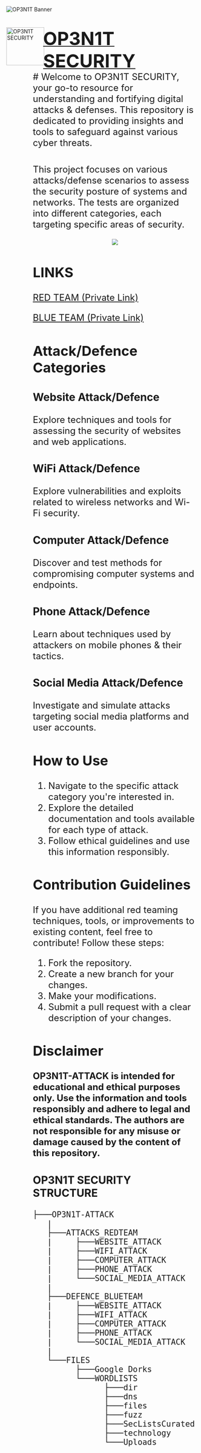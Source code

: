 ![OP3N1T Banner](https://i.ibb.co/tYvrgzF/github-banner-op3n1t.png)

<a href="https://OP3N1T.org">
    <div style="margin-bottom:1em;"> 
        <img style="margin-right:-.2em;" align="left" src="https://i.ibb.co/hDr6c06/op3n1t-security-logo2.jpg" title="OP3N1T SECURITY" width="100" height="100"/>
    </div>
    <div style="margin-bottom:-1.5em;">
        <h1 display="display:inline;">
            <font size="+4">OP3N1T SECURITY</font>
        </h1>
    </div>
</a>

<div style="margin-left:5em;">
    <span style="vertical-align: middle;"><font size="+2"> # Welcome to OP3N1T SECURITY, 
    your go-to resource for understanding and fortifying digital attacks & defenses. This repository is dedicated to providing insights and tools to safeguard against various cyber threats.</font></span>
</div>
<br>
<div style="margin-left:5em;">
    <span style="vertical-align: middle;"><font size="+2">

This project focuses on various attacks/defense scenarios to assess the security posture of systems and networks. The tests are organized into different categories, each targeting specific areas of security.

<p align="center">
  <img src="https://readme-typing-svg.demolab.com/?lines=for+educational+and+ethical+purposes+only; Use+responsibly+and+adhere+to+legal+standards!;The+author+is+not+responsible+for+misuse! &font=Fira%20Code&center=true&width=800&height=50&duration=4000&pause=1000">
</p>

## LINKS

[RED TEAM (Private Link)](https://github.com/OP3N1T-SECURITY/OP3N1T-SECURITY/blob/main/ATTACKS_REDTEAM/README.md)

[BLUE TEAM (Private Link)](https://github.com/OP3N1T-SECURITY/OP3N1T-SECURITY/blob/main/DEFENCE_BLUETEAM/README.md)

## Attack/Defence Categories

### Website Attack/Defence
Explore techniques and tools for assessing the security of websites and web applications.

### WiFi Attack/Defence
Explore vulnerabilities and exploits related to wireless networks and Wi-Fi security.

### Computer Attack/Defence
Discover and test methods for compromising computer systems and endpoints.

### Phone Attack/Defence
Learn about techniques used by attackers on mobile phones & their tactics.

### Social Media Attack/Defence
Investigate and simulate attacks targeting social media platforms and user accounts.

## How to Use

1. Navigate to the specific attack category you're interested in.
2. Explore the detailed documentation and tools available for each type of attack.
3. Follow ethical guidelines and use this information responsibly.

## Contribution Guidelines

If you have additional red teaming techniques, tools, or improvements to existing content, feel free to contribute! Follow these steps:

1. Fork the repository.
2. Create a new branch for your changes.
3. Make your modifications.
4. Submit a pull request with a clear description of your changes.

## Disclaimer

**OP3N1T-ATTACK is intended for educational and ethical purposes only. Use the information and tools responsibly and adhere to legal and ethical standards. The authors are not responsible for any misuse or damage caused by the content of this repository.**


### OP3N1T SECURITY STRUCTURE
```
├───OP3N1T-ATTACK
   |
   ├───ATTACKS_REDTEAM
   |     ├───WEBSITE_ATTACK
   |     ├───WIFI_ATTACK
   |     ├───COMPUTER_ATTACK
   |     ├───PHONE_ATTACK
   |     └───SOCIAL_MEDIA_ATTACK
   |
   ├───DEFENCE_BLUETEAM
   |     ├───WEBSITE_ATTACK
   |     ├───WIFI_ATTACK
   |     ├───COMPUTER_ATTACK
   |     ├───PHONE_ATTACK
   |     └───SOCIAL_MEDIA_ATTACK
   |
   └───FILES
         ├───Google Dorks
         └───WORDLISTS
               ├───dir
               ├───dns
               ├───files
               ├───fuzz
               ├───SecListsCurated
               ├───technology
               └───Uploads
```
